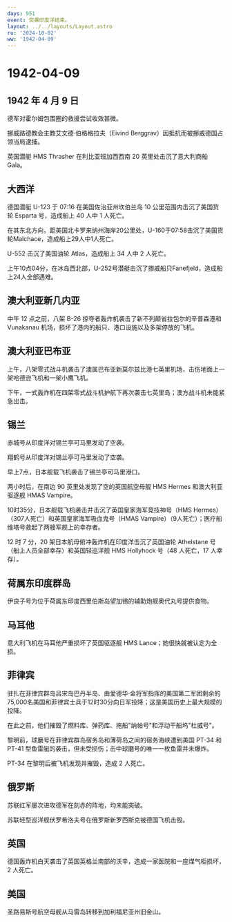 ```yaml
---
days: 951
event: 突袭印度洋结束。
layout: ../../layouts/Layout.astro
ru: '2024-10-02'
ww: '1942-04-09'
---
```


# 1942-04-09

## 1942 年 4 月 9 日

德军对霍尔姆包围圈的救援尝试收效甚微。

挪威路德教会主教艾文德·伯格格拉夫（Eivind
Berggrav）因抵抗而被挪威德国占领当局逮捕。

英国潜艇 HMS Thrasher 在利比亚班加西西南 20 英里处击沉了意大利商船
Gala。

## 大西洋

德国潜艇 U-123 于 07:16 在美国佐治亚州坎伯兰岛 10
公里范围内击沉了美国货轮 Esparta 号，造成船上 40 人中 1 人死亡。

在其东北方向，距美国北卡罗来纳州海岸20公里处，U-160于07:58击沉了美国货轮Malchace，造成船上29人中1人死亡。

U-552 击沉了美国油轮 Atlas，造成船上 34 人中 2 人死亡。

上午10点04分，在冰岛西北部，U-252号潜艇击沉了挪威船只Fanefjeld，造成船上24人全部遇难。

## 澳大利亚新几内亚

中午 12 点之前，八架 B-26 掠夺者轰炸机袭击了新不列颠省拉包尔的辛普森港和
Vunakanau 机场，损坏了港内的船只、港口设施以及多架停放的飞机。

## 澳大利亚巴布亚

上午，八架零式战斗机袭击了澳属巴布亚新莫尔兹比港七英里机场，击伤地面上一架哈德逊飞机和一架小鹰飞机。

下午，一式轰炸机在四架零式战斗机护航下再次袭击七英里岛；澳方战斗机未能紧急出击。

## 锡兰

赤城号从印度洋对锡兰亭可马里发动了空袭。

翔鹤号从印度洋对锡兰亭可马里发动了空袭。

早上7点，日本舰载飞机袭击了锡兰亭可马里港口。

两小时后，在南边 90 英里处发现了空的英国航空母舰 HMS Hermes
和澳大利亚驱逐舰 HMAS Vampire。

10时35分，日本舰载飞机袭击并击沉了英国皇家海军竞技神号（HMS
Hermes）（307人死亡）和英国皇家海军吸血鬼号（HMAS
Vampire）（9人死亡）；医疗船维塔号救起了两艘军舰上的幸存者。

12 时 7 分，20 架日本航母俯冲轰炸机在印度洋击沉了英国油轮 Athelstane
号（船上人员全部幸存）和英国轻巡洋舰 HMS Hollyhock 号（48 人死亡，17
人幸存）。

## 荷属东印度群岛

伊良子号为位于荷属东印度西里伯斯岛望加锡的辅助炮舰奥代丸号提供食物。

## 马耳他

意大利飞机在马耳他严重损坏了英国驱逐舰 HMS Lance；她很快就被认定为全损。

## 菲律宾

驻扎在菲律宾群岛吕宋岛巴丹半岛、由爱德华·金将军指挥的美国第二军团剩余的75,000名美国和菲律宾士兵于12时30分向日军投降；这是美国历史上最大规模的投降。

在此之前，他们摧毁了燃料库、弹药库、拖船"纳帕号"和浮动干船坞"杜威号"。

黎明前，球磨号在菲律宾群岛宿务岛和薄荷岛之间的宿务海峡遭到美国 PT-34 和
PT-41 型鱼雷艇的袭击，但未受损伤；击中球磨号的唯一一枚鱼雷并未爆炸。

PT-34 在黎明后被飞机发现并摧毁，造成 2 人死亡。

## 俄罗斯

苏联红军屡次进攻德军在刻赤的阵地，均未能突破。

苏联轻型巡洋舰伏罗希洛夫号在俄罗斯新罗西斯克被德国飞机击毁。

## 英国

德国轰炸机白天袭击了英国英格兰南部的沃辛，造成一家医院和一座煤气柜损坏，2
人死亡。

## 美国

圣路易斯号航空母舰从马雷岛转移到加利福尼亚州旧金山。